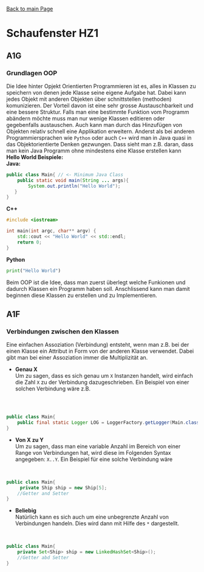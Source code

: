 [Back to main Page](./../../README.md)

# Schaufenster HZ1

## A1G 
### Grundlagen OOP
Die Idee hinter Opjekt Orientierten Programmieren ist es, alles in Klassen zu speichern von denen jede Klasse seine eigene Aufgabe hat. Dabei kann jedes Objekt mit anderen Objekten über schnittstellen (methoden) komunizieren. Der Vorteil davon ist eine sehr grosse Austauschbarkeit und eine bessere Struktur. Falls man eine bestimmte Funktion vom Programm abändern möchte muss man nur wenige Klassen editieren oder gegebenfalls austauschen. Auch kann man durch das Hinzufügen von Objekten relativ schnell eine Applikation erweitern. Anderst als bei anderen Programmiersprachen wie `Python` oder auch `C++` wird man in Java quasi in das Objektorientierte Denken gezwungen. Dass sieht man z.B. daran, dass man kein Java Programm ohne mindestens eine Klasse erstellen kann <br/>
**Hello World Beispiele:**<br/>
**Java:**
```java
public class Main{ // <- Minimum Java Class
    public static void main(String ... args){
        System.out.println("Hello World"); 
   }
}
```
**C++**
```cpp
#include <iostream>

int main(int argc, char** argv) {
    std::cout << "Hello World" << std::endl;
    return 0;
}
```
**Python**
```python
print("Hello World")
```
Beim OOP ist die Idee, dass man zuerst überlegt welche Funkionen und dadurch Klassen ein Programm haben soll. Anschlissend kann man damit beginnen diese Klassen zu erstellen und zu Implementieren.  

## A1F
### Verbindungen zwischen den Klassen
Eine einfachen Assoziation (Verbindung) entsteht, wenn man z.B. bei der einen Klasse ein Attribut in Form von der anderen Klasse verwendet. Dabei gibt man bei einer Assoziation immer die Multiplizität an.
- **Genau X**<br/>
Um zu sagen, dass es sich genau um `X` Instanzen handelt, wird einfach die Zahl `X` zu der Verbindung dazugeschrieben. Ein Beispiel von einer solchen Verbindung wäre z.B.
<br/>

```java

public class Main{
    public final static Logger LOG = LoggerFactory.getLogger(Main.class);
}
```
- **Von X zu Y** <br/>
Um zu sagen, dass man eine variable Anzahl im Bereich von einer Range von Verbindungen hat, wird diese im Folgenden Syntax angegeben: `X..Y`. Ein Beispiel für eine solche Verbindung wäre
<br/>

```java
public class Main{
     private Ship ship = new Ship[5]; 
    //Getter and Setter
}
``` 

- **Beliebig**<br/>
Natürlich kann es sich auch um eine unbegrenzte Anzahl von Verbindungen handeln. Dies wird dann mit Hilfe des `*` dargestellt. 
<br/>

```java
public class Main{
    private Set<Ship> ship = new LinkedHashSet<Ship>();
    //Getter abd Setter
}

```

